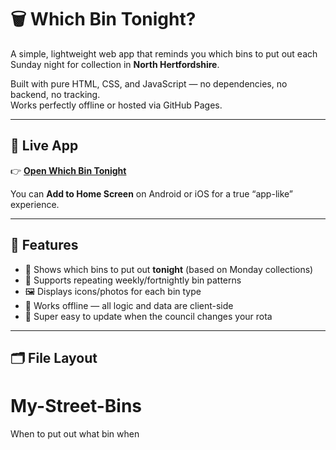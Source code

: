 # 🗑️ Which Bin Tonight?

A simple, lightweight web app that reminds you which bins to put out each Sunday night for collection in **North Hertfordshire**.

Built with pure HTML, CSS, and JavaScript — no dependencies, no backend, no tracking.  
Works perfectly offline or hosted via GitHub Pages.

---

## 🚀 Live App

👉 **[Open Which Bin Tonight](https://justclouduk.github.io/My-Street-Bins/)**  

You can **Add to Home Screen** on Android or iOS for a true “app-like” experience.

---

## 🧩 Features

- 📅 Shows which bins to put out **tonight** (based on Monday collections)  
- 🔁 Supports repeating weekly/fortnightly bin patterns  
- 🖼️ Displays icons/photos for each bin type  
- 🌙 Works offline — all logic and data are client-side  
- 🧠 Super easy to update when the council changes your rota

---

## 🗂️ File Layout

# My-Street-Bins
When to put out what bin when
